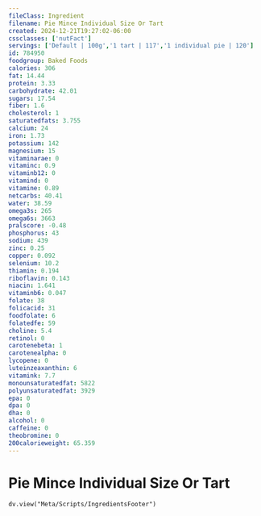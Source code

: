 ```yaml
---
fileClass: Ingredient
filename: Pie Mince Individual Size Or Tart
created: 2024-12-21T19:27:02-06:00
cssclasses: ['nutFact']
servings: ['Default | 100g','1 tart | 117','1 individual pie | 120']
id: 784950
foodgroup: Baked Foods
calories: 306
fat: 14.44
protein: 3.33
carbohydrate: 42.01
sugars: 17.54
fiber: 1.6
cholesterol: 1
saturatedfats: 3.755
calcium: 24
iron: 1.73
potassium: 142
magnesium: 15
vitaminarae: 0
vitaminc: 0.9
vitaminb12: 0
vitamind: 0
vitamine: 0.89
netcarbs: 40.41
water: 38.59
omega3s: 265
omega6s: 3663
pralscore: -0.48
phosphorus: 43
sodium: 439
zinc: 0.25
copper: 0.092
selenium: 10.2
thiamin: 0.194
riboflavin: 0.143
niacin: 1.641
vitaminb6: 0.047
folate: 38
folicacid: 31
foodfolate: 6
folatedfe: 59
choline: 5.4
retinol: 0
carotenebeta: 1
carotenealpha: 0
lycopene: 0
luteinzeaxanthin: 6
vitamink: 7.7
monounsaturatedfat: 5822
polyunsaturatedfat: 3929
epa: 0
dpa: 0
dha: 0
alcohol: 0
caffeine: 0
theobromine: 0
200calorieweight: 65.359
---
```


# Pie Mince Individual Size Or Tart

```dataviewjs
dv.view("Meta/Scripts/IngredientsFooter")
```
